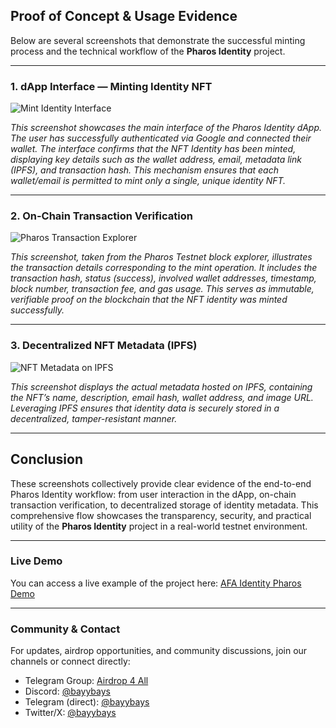## Proof of Concept & Usage Evidence

Below are several screenshots that demonstrate the successful minting process and the technical workflow of the **Pharos Identity** project.

---

### 1. dApp Interface — Minting Identity NFT

![Mint Identity Interface](https://github.com/bayyubenjamin/pharos-identity/blob/main/Cuplikan%20layar%20dari%202025-05-29%2019-57-50.png)

*This screenshot showcases the main interface of the Pharos Identity dApp. The user has successfully authenticated via Google and connected their wallet. The interface confirms that the NFT Identity has been minted, displaying key details such as the wallet address, email, metadata link (IPFS), and transaction hash. This mechanism ensures that each wallet/email is permitted to mint only a single, unique identity NFT.*

---

### 2. On-Chain Transaction Verification

![Pharos Transaction Explorer](https://github.com/bayyubenjamin/pharos-identity/blob/main/Cuplikan%20layar%20dari%202025-05-29%2019-58-28.png)

*This screenshot, taken from the Pharos Testnet block explorer, illustrates the transaction details corresponding to the mint operation. It includes the transaction hash, status (success), involved wallet addresses, timestamp, block number, transaction fee, and gas usage. This serves as immutable, verifiable proof on the blockchain that the NFT identity was minted successfully.*

---

### 3. Decentralized NFT Metadata (IPFS)

![NFT Metadata on IPFS](https://github.com/bayyubenjamin/pharos-identity/blob/main/Cuplikan%20layar%20dari%202025-05-29%2019-58-42.png)

*This screenshot displays the actual metadata hosted on IPFS, containing the NFT’s name, description, email hash, wallet address, and image URL. Leveraging IPFS ensures that identity data is securely stored in a decentralized, tamper-resistant manner.*

---

## Conclusion

These screenshots collectively provide clear evidence of the end-to-end Pharos Identity workflow: from user interaction in the dApp, on-chain transaction verification, to decentralized storage of identity metadata. This comprehensive flow showcases the transparency, security, and practical utility of the **Pharos Identity** project in a real-world testnet environment.

---

### Live Demo

You can access a live example of the project here: [AFA Identity Pharos Demo](https://afaidentitypharos.vercel.app/)

---

### Community & Contact

For updates, airdrop opportunities, and community discussions, join our channels or connect directly:

- Telegram Group: [Airdrop 4 All](https://t.me/airdrop4ll)
- Discord: [@bayybays](https://discord.com/users/bayyBays)
- Telegram (direct): [@bayybays](https://t.me/bayyBays)
- Twitter/X: [@bayybays](https://twitter.com/bayybayss)
